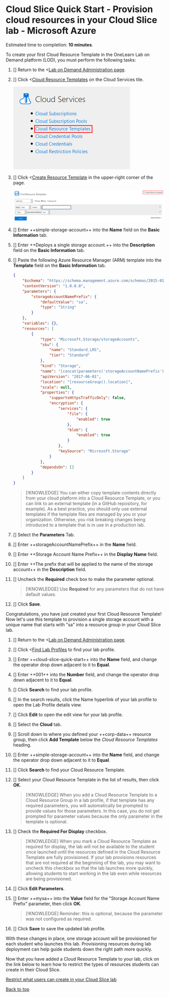 # Cloud Slice Quick Start - Provision cloud resources in your Cloud Slice lab - Microsoft Azure

Estimated time to completion: **10 minutes**.

To create your first Cloud Resource Template in the OneLearn Lab on Demand platform (LOD), you must perform the following tasks:

1. [] Return to the <[Lab on Demand Administration page](/Admin).

1. [] Click <[Cloud Resource Templates](/CloudTemplate) on the Cloud Services tile.

   ![Cloud Resource Templates](images/lod-open-cloud-resource-templates.png)

1. [] Click <[Create Resource Template](/CloudTemplate/Create) in the upper-right corner of the page.

   ![Create Cloud Resource Template](images/lod-create-cloud-resource-template.png)

1. [] Enter ++simple-storage-account++ into the **Name** field on the **Basic Information** tab.

1. [] Enter ++Deploys a single storage account.++ into the **Description** field on the **Basic Information** tab.

1. [] Paste the following Azure Resource Manager (ARM) template into the **Template** field on the **Basic Information** tab.

    ```json
    {
        "$schema": "https://schema.management.azure.com/schemas/2015-01-01/deploymentTemplate.json#",
        "contentVersion": "1.0.0.0",
        "parameters": {
            "storageAccountNamePrefix": {
                "defaultValue": "sa",
                "type": "String"
            }
        },
        "variables": {},
        "resources": [
            {
                "type": "Microsoft.Storage/storageAccounts",
                "sku": {
                    "name": "Standard_LRS",
                    "tier": "Standard"
                },
                "kind": "Storage",
                "name": "[concat(parameters('storageAccountNamePrefix'), uniqueString(resourceGroup().id))]",
                "apiVersion": "2017-06-01",
                "location": "[resourceGroup().location]",
                "scale": null,
                "properties": {
                    "supportsHttpsTrafficOnly": false,
                    "encryption": {
                        "services": {
                            "file": {
                                "enabled": true
                            },
                            "blob": {
                                "enabled": true
                            }
                        },
                        "keySource": "Microsoft.Storage"
                    }
                },
                "dependsOn": []
            }
        ]
    }    
    ```

    > [!KNOWLEDGE] You can either copy template contents directly from your cloud platform into a Cloud Resource Template, or you can link to an external template (in a GitHub repository, for example). As a best practice, you should only use external templates if the template files are managed by you or your organization. Otherwise, you risk breaking changes being introduced to a template that is in use in a production lab.

1. [] Select the **Parameters** Tab.

1. [] Enter ++storageAccountNamePrefix++ in the **Name** field.

1. [] Enter ++Storage Account Name Prefix++ in the **Display Name** field.

1. [] Enter ++The prefix that will be applied to the name of the storage account++ in the **Description** field.

1. [] Uncheck the **Required** check box to make the parameter optional.

    > [!KNOWLEDGE] Use **Required** for any parameters that do not have default values.

1. [] Click **Save**.

Congratulations, you have just created your first Cloud Resource Template! Now let's use this template to provision a single storage account with a unique name that starts with "sa" into a resource group in your Cloud Slice lab.

1. [] Return to the <[Lab on Demand Administration page](/Admin).

1. [] Click <[Find Lab Profiles](/LabProfile) to find your lab profile.

1. [] Enter ++cloud-slice-quick-start++ into the **Name** field, and change the operator drop down adjacent to it to **Equal**.

1. [] Enter ++001++ into the **Number** field, and change the operator drop down adjacent to it to **Equal**.

1. [] Click **Search** to find your lab profile.

1. [] In the search results, click the Name hyperlink of your lab profile to open the Lab Profile details view.

1. [] Click **Edit** to open the edit view for your lab profile.

1. [] Select the **Cloud** tab.

1. [] Scroll down to where you defined your ++corp-data++ resource group, then click **Add Template** below the _Cloud Resource Templates_ heading.

1. [] Enter ++simple-storage-account++ into the **Name** field, and change the operator drop down adjacent to it to **Equal**.

1. [] Click **Search** to find your Cloud Resource Template.

1. [] Select your Cloud Resource Template in the list of results, then click **OK**.

    > [!KNOWLEDGE] When you add a Cloud Resource Template to a Cloud Resource Group in a lab profile, if that template has any required parameters, you will automatically be prompted to provide values for those parameters. In this case, you do not get prompted for parameter values because the only parameter in the template is optional.

1. [] Check the **Required For Display** checkbox.

    > [!KNOWLEDGE] When you mark a Cloud Resource Template as required for display, the lab will not be available to the student once launched until the resources defined in the Cloud Resource Template are fully provisioned. If your lab provisions resources that are not required at the beginning of the lab, you may want to uncheck this checkbox so that the lab launches more quickly, allowing students to start working in the lab even while resources are being provisioned.

1. [] Click **Edit Parameters**.

1. [] Enter ++mysa++ into the **Value** field for the "Storage Account Name Prefix" parameter, then click **OK**.

    > [!KNOWLEDGE] Reminder: this is optional, because the parameter was not configured as required.

1. [] Click **Save** to save the updated lab profile.

With these changes in place, one storage account will be provisioned for each student who launches this lab. Provisioning resources during lab deployment can help guide students down the right path more quickly.

Now that you have added a Cloud Resource Template to your lab, click on the link below to learn how to restrict the types of resources students can create in their Cloud Slice.

[Restrict what users can create in your Cloud Slice lab](restriction-policies.md)

[Back to top][back-to-top]

[back-to-top]: #cloud-slice-quick-start---provision-cloud-resources-in-your-cloud-slice-lab-microsoft-azure "Return to the top of the document"
